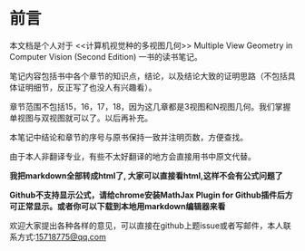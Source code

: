 # 
# 前言
本文档是个人对于 <<计算机视觉种的多视图几何>> Multiple View Geometry in Computer Vision (Second Edition) 一书的读书笔记。

笔记内容包括书中各个章节的知识点，结论，以及结论大致的证明思路（不包括具体证明细节，反正写了也没人有兴趣看）。

章节范围不包括15，16，17，18，因为这几章都是3视图和N视图几何。我们掌握单视图与双视图就可以了。以后再补充。

本笔记中结论和章节的序号与原书保持一致并注明页数，方便查找。

由于本人非翻译专业，有些不太好翻译的地方会直接用书中原文代替。

**我把markdown全部转成html了, 大家可以直接看html,这样不会有公式问题了**

**Github不支持显示公式，请给chrome安装MathJax Plugin for Github插件后方可正常显示。或者你可以下载到本地用markdown编辑器来看**

欢迎大家提出各种各样的意见，可以直接在github上题issue或者写邮件，本人联系方式:15718775@qq.com
